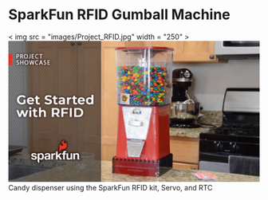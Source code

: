 # SparkFun RFID Gumball Machine
< img src = "images/Project_RFID.jpg" width = "250" >
![Gumball Machine capture from video](images/Project_RFID.jpg)
 Candy dispenser using the SparkFun RFID kit, Servo, and RTC
